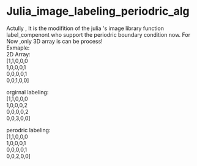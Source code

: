 # Julia_image_labeling_periodric_alg


Actully , It is the modifition of the julia 's image library function label_compenont who support the periodric boundary condition now.
For Now ,only 3D array is can be process!                                                                                                                                
Exmaple:                                                                                                                                
2D Array:                                                                                                                               
[1,1,0,0,0                                                                                                                                
 1,0,0,0,1                                                                                                                                
 0,0,0,0,1                                                                                                                                
 0,0,1,0,0]                                                                                                                               
                                                                                                                                 
 orgirnal labeling:                                                                                                                      
 [1,1,0,0,0                                                                                                                               
  1,0,0,0,2                                                                                                                               
  0,0,0,0,2                                                                                                                               
  0,0,3,0,0]                                                                                                                              
                                                                                                                                  
 perodric labeling:                                                                                                                       
 [1,1,0,0,0                                                                                                                               
  1,0,0,0,1                                                                                                                               
  0,0,0,0,1                                                                                                                               
  0,0,2,0,0]                                                                                                                              
 
 
